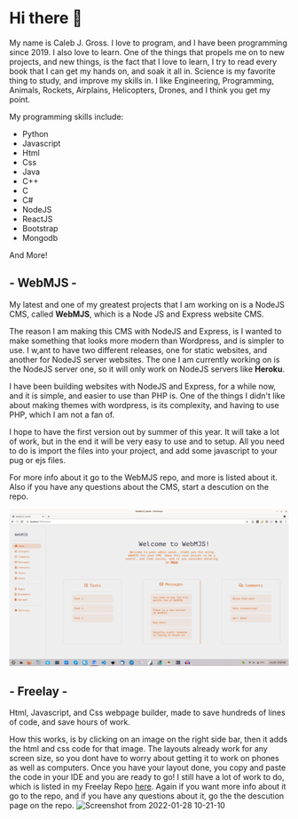 # Hi there 👋

My name is Caleb J. Gross. I love to program, and I have been programming since 2019. I also love to learn. One of the things that propels me on to new projects, and new things, is the fact that I love to learn, I try to read every book that I can get my hands on, and soak it all in. Science is my favorite thing to study, and improve my skills in. I like Engineering, Programming, Animals, Rockets, Airplains, Helicopters, Drones, and I think you get my point.

My programming skills include:
- Python
- Javascript
- Html
- Css
- Java
- C++
- C
- C#
- NodeJS
- ReactJS
- Bootstrap
- Mongodb

And More!



## - WebMJS - 
My latest and one of my greatest projects that I am working on is a NodeJS CMS, called **WebMJS**, which is a Node JS and Express website CMS.


The reason I am making this CMS with NodeJS and Express, is I wanted to make something that looks more modern than Wordpress, and is simpler to use. I w,ant to have two different releases, one for static websites, and another for NodeJS server websites. The one I am currently working on is the NodeJS server one, so it will only work on NodeJS servers like **Heroku**.

I have been building websites with NodeJS and Express, for a while now, and it is simple, and easier to use than PHP is. One of the things I didn't like about making themes with wordpress, is its complexity, and having to use PHP, which I am not a fan of.

I hope to have the first version out by summer of this year. It will take a lot of work, but in the end it will be very easy to use and to setup. All you need to do is import the files into your project, and add some javascript to your pug or ejs files.

For more info about it go to the WebMJS repo, and more is listed about it. Also if you have any questions about the CMS, start a descution on the repo.

![screen shot of admin panle](https://github.com/LublubXT/WebMJS/blob/main/Screenshot%20from%202022-01-28%2009-26-11.png)



## - Freelay -
Html, Javascript, and Css webpage builder, made to save hundreds of lines of code, and save hours of work.

How this works, is by clicking on an image on the right side bar, then it adds the html and css code for that image. The layouts already work for any screen size, so you dont have to worry about getting it to work on phones as well as computers. Once you have your layout done, you copy and paste the code in your IDE and you are ready to go! I still have a lot of work to do, which is listed in my Freelay Repo [here](https://github.com/LublubXT/freelay). Again if you want more info about it go to the repo, and if you have any questions about it, go the the descution page on the repo.
![Screenshot from 2022-01-28 10-21-10](https://user-images.githubusercontent.com/73581388/151550663-25cc170b-3b71-42fb-b40b-cf2e22fbce41.png)

